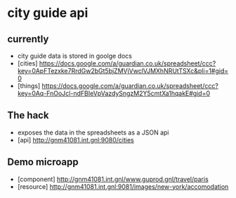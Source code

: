 city guide api
==============

currently
---------

* city guide data is stored in goolge docs
* [cities] https://docs.google.com/a/guardian.co.uk/spreadsheet/ccc?key=0ApFTezxke7RrdGw2bGt5bjZMVjVwclVJMXhNRUtTSXc&pli=1#gid=0
* [things] https://docs.google.com/a/guardian.co.uk/spreadsheet/ccc?key=0Aq-FnOoJcl-ndFBIeVpVazdySngzM2Y5cmtXa1hqakE#gid=0

The hack
--------

* exposes the data in the spreadsheets as a JSON api
* [api] http://gnm41081.int.gnl:9080/cities

Demo microapp
-------------

* [component] http://gnm41081.int.gnl/www.guprod.gnl/travel/paris
* [resource] http://gnm41081.int.gnl:9081/images/new-york/accomodation


